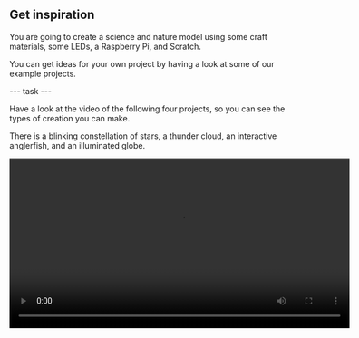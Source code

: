 ## Get inspiration

You are going to create a science and nature model using some craft materials, some LEDs, a Raspberry Pi, and Scratch.

You can get ideas for your own project by having a look at some of our example projects.

\--- task ---

Have a look at the video of the following four projects, so you can see the types of creation you can make.

There is a blinking constellation of stars, a thunder cloud, an interactive anglerfish, and an illuminated globe.

<video width="600" controls>
<source src="images/pc_showcase.mp4" type="video/mp4">

Your browser does not support mp4 video.
</video> 

\--- /task ---
